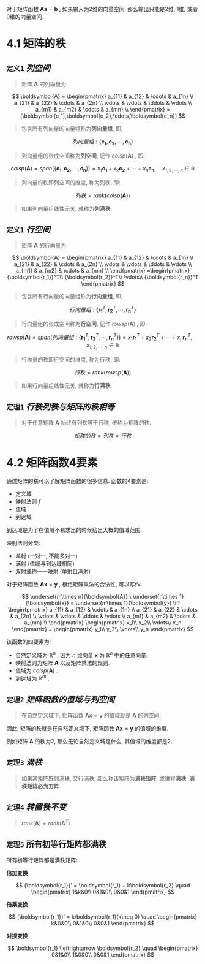 
对于矩阵函数 $\boldsymbol{A}\boldsymbol{a} = \boldsymbol{b}$ , 如果输入为2维的向量空间, 那么输出只能是2维, 1维, 或者0维的向量空间.

# 4.1 矩阵的秩

## `定义1` $列空间$

> 矩阵 $\boldsymbol{A}$ 的列向量为:

$$
\boldsymbol{A} = 
\begin{pmatrix}
a_{11} & a_{12} & \cdots & a_{1n} \\
a_{21} & a_{22} & \cdots & a_{2n} \\
\vdots & \vdots & \ddots & \vdots \\
a_{m1} & a_{m2} & \cdots & a_{mn} \\
\end{pmatrix}
=(\boldsymbol{c_1},\boldsymbol{c_2},\cdots,\boldsymbol{c_n})
$$

> 包含所有列向量的向量组称为**列向量组**, 即,

$$
列向量组: \{\boldsymbol{c_1},\boldsymbol{c_2},\cdots,\boldsymbol{c_n}\}
$$

> 列向量组的张成空间称为**列空间**, 记作 $colsp(\boldsymbol{A})$ , 即: 

$$
colsp(\boldsymbol{A}) = s
pan(\{\boldsymbol{c_1},\boldsymbol{c_2},\cdots,\boldsymbol{c_n}\}) = 
x_1\boldsymbol{c_1}+x_2\boldsymbol{c_2}+\cdots+x_n\boldsymbol{c_n}, \quad x_{1,2,\cdots,n} \in \mathbb{R}
$$

> 列向量的秩即列空间的维度, 称为列秩, 即: 

$$
列秩 = rank(colsp(\boldsymbol{A}))
$$

> 如果列向量组线性无关, 就称为**列满秩**.


## `定义1` $行空间$

> 矩阵 $\boldsymbol{A}$ 的行向量为:

$$
\boldsymbol{A} = 
\begin{pmatrix}
a_{11} & a_{12} & \cdots & a_{1n} \\
a_{21} & a_{22} & \cdots & a_{2n} \\
\vdots & \vdots & \ddots & \vdots \\
a_{m1} & a_{m2} & \cdots & a_{mn} \\
\end{pmatrix}
=\begin{pmatrix}
{\boldsymbol{r_1}}^T\\
{\boldsymbol{r_2}}^T\\
\vdots\\
{\boldsymbol{r_n}}^T
\end{pmatrix}
$$

> 包含所有行向量的向量组称为**行向量组**, 即,

$$
行向量组: \{{\boldsymbol{r_1}}^T,{\boldsymbol{r_2}}^T,\cdots,{\boldsymbol{r_n}}^T\}
$$

> 行向量组的张成空间称为**行空间**, 记作 $rowsp(\boldsymbol{A})$ , 即: 

$$
rowsp(\boldsymbol{A}) = 
span(列向量组: \{{\boldsymbol{r_1}}^T,{\boldsymbol{r_2}}^T,\cdots,{\boldsymbol{r_n}}^T\}) = 
x_1{\boldsymbol{r_1}}^T+x_2{\boldsymbol{r_2}}^T+\cdots+x_n{\boldsymbol{r_n}}^T, \quad x_{1,2,\cdots,n} \in \mathbb{R}
$$

> 行向量的秩即行空间的维度, 称为行秩, 即: 

$$
行秩 = rank(rowsp(\boldsymbol{A}))
$$

> 如果行向量组线性无关, 就称为**行满秩**.


## `定理1` $行秩列秩与矩阵的秩相等$

> 对于任意矩阵 $\boldsymbol{A}$ 始终有列秩等于行秩, 统称为矩阵的秩.

$$
矩阵的秩=列秩=行秩
$$


# 4.2 矩阵函数4要素

通过矩阵的秩可以了解矩阵函数的很多信息. 
函数的4要素是:
- 定义域
- 映射法则 $f$
- 值域
- 到达域

到达域是为了在值域不易求出的时候给出大概的值域范围.

映射法则分类:
- 单射 (一对一, 不能多对一)
- 满射 (值域与到达域相同)
- 双射或称一一映射 (单射且满射)

对于矩阵函数 $\boldsymbol{A}\boldsymbol{x} = \boldsymbol{y}$ , 根绝矩阵乘法的合法性, 可以写作:

$$
\underset{m\times n}{\boldsymbol{A}} \ \underset{n\times 1}{\boldsymbol{x}} = \underset{m\times 1}{\boldsymbol{y}} \iff
\begin{pmatrix}
a_{11} & a_{12} & \cdots & a_{1n} \\
a_{21} & a_{22} & \cdots & a_{2n} \\
\vdots & \vdots & \ddots & \vdots \\
a_{m1} & a_{m2} & \cdots & a_{mn} \\
\end{pmatrix}
\begin{pmatrix}
x_1\\
x_2\\
\vdots\\
x_n
\end{pmatrix} = 
\begin{pmatrix}
y_1\\
y_2\\
\vdots\\
y_n
\end{pmatrix}
$$

该函数的四要素为:
- 自然定义域为 $\mathbb{R}^n$ , 因为 $n$ 维向量 $\boldsymbol{x}$ 为 $\mathbb{R}^n$ 中的任意向量.
- 映射法则为矩阵 $\boldsymbol{A}$ 以及矩阵乘法的规则.
- 值域为 $colsp(\boldsymbol{A})$ .
- 到达域为 $\mathbb{R}^m$ .


## `定理2` $矩阵函数的值域与列空间$

> 在自然定义域下, 矩阵函数 $\boldsymbol{A}\boldsymbol{x} = \boldsymbol{y}$ 的值域就是 $\boldsymbol{A}$ 的列空间.

因此, 矩阵的秩就是在自然定义域下, 矩阵函数 $\boldsymbol{A}\boldsymbol{x} = \boldsymbol{y}$ 的值域的维度.

例如矩阵 $\boldsymbol{A}$ 的秩为2, 那么无论自然定义域是什么, 其值域的维度都是2.


## `定理3` $满秩$

> 如果某矩阵既列满秩, 又行满秩, 那么称该矩阵为**满秩矩阵**, 或进程**满秩**.
> **满秩矩阵必为方阵**.


## `定理4` $转置秩不变$

> $rank(\boldsymbol{A}) = rank(\boldsymbol{A}^T)$ 


## `定理5` 所有初等行矩阵都满秩

所有初等行矩阵都是满秩矩阵:

**倍加变换**

$$
{\boldsymbol{r_1}}' = \boldsymbol{r_1} + k\boldsymbol{r_2}
\quad
\begin{pmatrix}
1&k&0\\
0&1&0\\
0&0&1
\end{pmatrix}
$$

**倍乘变换**

$$
{\boldsymbol{r_1}}' = k\boldsymbol{r_1}(k\neq 0)
\quad
\begin{pmatrix}
k&0&0\\
0&1&0\\
0&0&1
\end{pmatrix}
$$

**对换变换**

$$
\boldsymbol{r_1} \leftrightarrow \boldsymbol{r_2}
\quad
\begin{pmatrix}
0&1&0\\
1&0&0\\
0&0&1
\end{pmatrix}
$$


